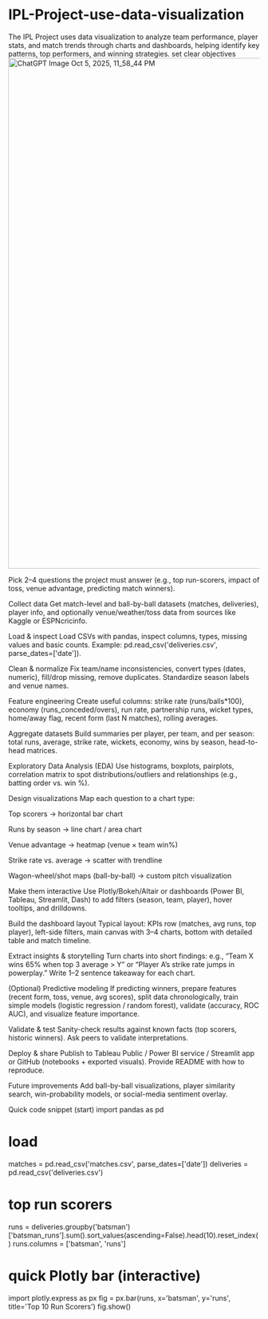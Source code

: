 # IPL-Project-use-data-visualization
The IPL Project uses data visualization to analyze team performance, player stats, and match trends through charts and dashboards, helping identify key patterns, top performers, and winning strategies.
set clear objectives
<img width="1536" height="1024" alt="ChatGPT Image Oct 5, 2025, 11_58_44 PM" src="https://github.com/user-attachments/assets/ce3ad815-1c6c-41b3-80d9-def81e4cd6c7" />

Pick 2–4 questions the project must answer (e.g., top run-scorers, impact of toss, venue advantage, predicting match winners).

Collect data
Get match-level and ball-by-ball datasets (matches, deliveries), player info, and optionally venue/weather/toss data from sources like Kaggle or ESPNcricinfo.

Load & inspect
Load CSVs with pandas, inspect columns, types, missing values and basic counts.
Example: pd.read_csv('deliveries.csv', parse_dates=['date']).

Clean & normalize
Fix team/name inconsistencies, convert types (dates, numeric), fill/drop missing, remove duplicates. Standardize season labels and venue names.

Feature engineering
Create useful columns: strike rate (runs/balls*100), economy (runs_conceded/overs), run rate, partnership runs, wicket types, home/away flag, recent form (last N matches), rolling averages.

Aggregate datasets
Build summaries per player, per team, and per season: total runs, average, strike rate, wickets, economy, wins by season, head-to-head matrices.

Exploratory Data Analysis (EDA)
Use histograms, boxplots, pairplots, correlation matrix to spot distributions/outliers and relationships (e.g., batting order vs. win %).

Design visualizations
Map each question to a chart type:

Top scorers → horizontal bar chart

Runs by season → line chart / area chart

Venue advantage → heatmap (venue × team win%)

Strike rate vs. average → scatter with trendline

Wagon-wheel/shot maps (ball-by-ball) → custom pitch visualization

Make them interactive
Use Plotly/Bokeh/Altair or dashboards (Power BI, Tableau, Streamlit, Dash) to add filters (season, team, player), hover tooltips, and drilldowns.

Build the dashboard layout
Typical layout: KPIs row (matches, avg runs, top player), left-side filters, main canvas with 3–4 charts, bottom with detailed table and match timeline.

Extract insights & storytelling
Turn charts into short findings: e.g., “Team X wins 65% when top 3 average > Y” or “Player A’s strike rate jumps in powerplay.” Write 1–2 sentence takeaway for each chart.

(Optional) Predictive modeling
If predicting winners, prepare features (recent form, toss, venue, avg scores), split data chronologically, train simple models (logistic regression / random forest), validate (accuracy, ROC AUC), and visualize feature importance.

Validate & test
Sanity-check results against known facts (top scorers, historic winners). Ask peers to validate interpretations.

Deploy & share
Publish to Tableau Public / Power BI service / Streamlit app or GitHub (notebooks + exported visuals). Provide README with how to reproduce.

Future improvements
Add ball-by-ball visualizations, player similarity search, win-probability models, or social-media sentiment overlay.

Quick code snippet (start)
import pandas as pd
# load
matches = pd.read_csv('matches.csv', parse_dates=['date'])
deliveries = pd.read_csv('deliveries.csv')

# top run scorers
runs = deliveries.groupby('batsman')['batsman_runs'].sum().sort_values(ascending=False).head(10).reset_index()
runs.columns = ['batsman', 'runs']

# quick Plotly bar (interactive)
import plotly.express as px
fig = px.bar(runs, x='batsman', y='runs', title='Top 10 Run Scorers')
fig.show()
